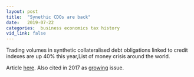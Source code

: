 ```yaml
---
layout: post
title:  "Synethic CDOs are back"
date:   2019-07-22
categories:  business economics tax history
vid_link: false
---
```


Trading volumes in synthetic collateralised debt obligations linked to credit indexes are up 40% this year,List of money crisis around the world.

Article [here].  Also cited in 2017 as [growing] issue.

[here]: //www.reuters.com/article/idUSL5N22B5Q2
[growing]: //www.zerohedge.com/news/2017-11-02/theyre-ba-ack-citi-says-synthetic-cdos-may-reach-100-billion-2017-5x-increase-2-year